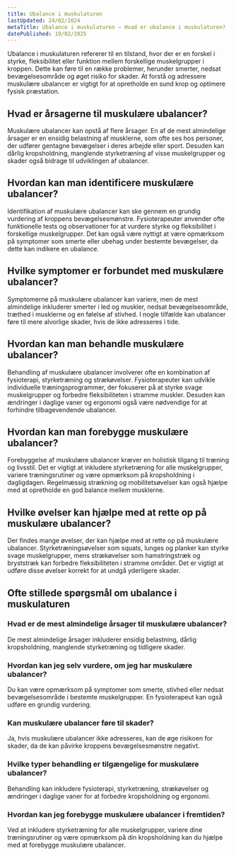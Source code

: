 ```yaml
---
title: Ubalance i muskulaturen
lastUpdated: 24/02/2024
metaTitle: Ubalance i muskulaturen – Hvad er ubalance i muskulaturen?
datePublished: 19/02/2025
---
```


Ubalance i muskulaturen refererer til en tilstand, hvor der er en forskel i styrke, fleksibilitet eller funktion mellem forskellige muskelgrupper i kroppen. Dette kan føre til en række problemer, herunder smerter, nedsat bevægelsesområde og øget risiko for skader. At forstå og adressere muskulære ubalancer er vigtigt for at opretholde en sund krop og optimere fysisk præstation.

## Hvad er årsagerne til muskulære ubalancer?

Muskulære ubalancer kan opstå af flere årsager. En af de mest almindelige årsager er en ensidig belastning af musklerne, som ofte ses hos personer, der udfører gentagne bevægelser i deres arbejde eller sport. Desuden kan dårlig kropsholdning, manglende styrketræning af visse muskelgrupper og skader også bidrage til udviklingen af ubalancer. 

## Hvordan kan man identificere muskulære ubalancer?

Identifikation af muskulære ubalancer kan ske gennem en grundig vurdering af kroppens bevægelsesmønstre. Fysioterapeuter anvender ofte funktionelle tests og observationer for at vurdere styrke og fleksibilitet i forskellige muskelgrupper. Det kan også være nyttigt at være opmærksom på symptomer som smerte eller ubehag under bestemte bevægelser, da dette kan indikere en ubalance.

## Hvilke symptomer er forbundet med muskulære ubalancer?

Symptomerne på muskulære ubalancer kan variere, men de mest almindelige inkluderer smerter i led og muskler, nedsat bevægelsesområde, træthed i musklerne og en følelse af stivhed. I nogle tilfælde kan ubalancer føre til mere alvorlige skader, hvis de ikke adresseres i tide.

## Hvordan kan man behandle muskulære ubalancer?

Behandling af muskulære ubalancer involverer ofte en kombination af fysioterapi, styrketræning og strækøvelser. Fysioterapeuter kan udvikle individuelle træningsprogrammer, der fokuserer på at styrke svage muskelgrupper og forbedre fleksibiliteten i stramme muskler. Desuden kan ændringer i daglige vaner og ergonomi også være nødvendige for at forhindre tilbagevendende ubalancer.

## Hvordan kan man forebygge muskulære ubalancer?

Forebyggelse af muskulære ubalancer kræver en holistisk tilgang til træning og livsstil. Det er vigtigt at inkludere styrketræning for alle muskelgrupper, variere træningsrutiner og være opmærksom på kropsholdning i dagligdagen. Regelmæssig strækning og mobilitetsøvelser kan også hjælpe med at opretholde en god balance mellem musklerne.

## Hvilke øvelser kan hjælpe med at rette op på muskulære ubalancer?

Der findes mange øvelser, der kan hjælpe med at rette op på muskulære ubalancer. Styrketræningsøvelser som squats, lunges og planker kan styrke svage muskelgrupper, mens strækøvelser som hamstringstræk og bryststræk kan forbedre fleksibiliteten i stramme områder. Det er vigtigt at udføre disse øvelser korrekt for at undgå yderligere skader.

## Ofte stillede spørgsmål om ubalance i muskulaturen

### Hvad er de mest almindelige årsager til muskulære ubalancer?

De mest almindelige årsager inkluderer ensidig belastning, dårlig kropsholdning, manglende styrketræning og tidligere skader.

### Hvordan kan jeg selv vurdere, om jeg har muskulære ubalancer?

Du kan være opmærksom på symptomer som smerte, stivhed eller nedsat bevægelsesområde i bestemte muskelgrupper. En fysioterapeut kan også udføre en grundig vurdering.

### Kan muskulære ubalancer føre til skader?

Ja, hvis muskulære ubalancer ikke adresseres, kan de øge risikoen for skader, da de kan påvirke kroppens bevægelsesmønstre negativt.

### Hvilke typer behandling er tilgængelige for muskulære ubalancer?

Behandling kan inkludere fysioterapi, styrketræning, strækøvelser og ændringer i daglige vaner for at forbedre kropsholdning og ergonomi.

### Hvordan kan jeg forebygge muskulære ubalancer i fremtiden?

Ved at inkludere styrketræning for alle muskelgrupper, variere dine træningsrutiner og være opmærksom på din kropsholdning kan du hjælpe med at forebygge muskulære ubalancer.
